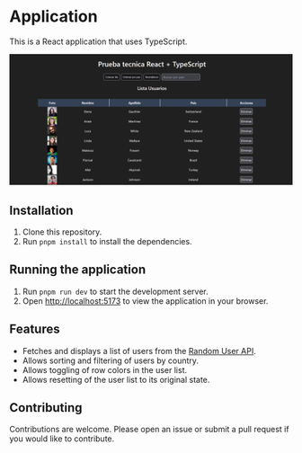 # Application

This is a React application that uses TypeScript.

![Screenshot #1](./public/screen.png)

## Installation

1. Clone this repository.
2. Run `pnpm install` to install the dependencies.

## Running the application

1. Run `pnpm run dev` to start the development server.
2. Open [http://localhost:5173](http://localhost:5173) to view the application in your browser.

## Features

- Fetches and displays a list of users from the [Random User API](https://randomuser.me/).
- Allows sorting and filtering of users by country.
- Allows toggling of row colors in the user list.
- Allows resetting of the user list to its original state.

## Contributing

Contributions are welcome. Please open an issue or submit a pull request if you would like to contribute.
